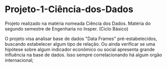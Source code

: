 # Projeto-1-Ciência-dos-Dados
Projeto realizado na matéria nomeada Ciência dos Dados. Matéria do segundo semestre de Engenharia no Insper. (Ciclo Básico)

O projeto visa analisar base de dados "Data Frames" pré-estabelecidos, buscando estabelecer algum tipo de relação. Ou ainda verificar se uma hipótese sobre algum indicador econômico ou social apresenta grande influência na base de dados. Isso sempre correlacionando há algum orgão internacional;